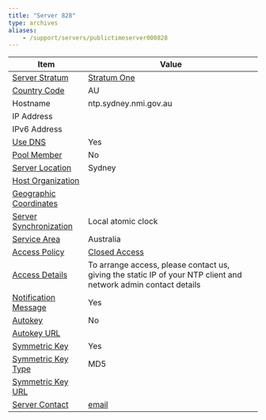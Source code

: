 ```yaml
---
title: "Server 828"
type: archives
aliases:
    - /support/servers/publictimeserver000828
---
```


| Item | Value |
| ----- | ----- |
| [Server Stratum](/support/servers/serverstratum) | [Stratum One](/support/servers/stratumonetimeservers) |
| [Country Code](/support/servers/countrycode) | AU |
| Hostname | ntp.sydney.nmi.gov.au |
| IP Address | |
| IPv6 Address | |
| [Use DNS](/support/servers/usedns) | Yes |
| [Pool Member](/support/servers/poolmember) | No |
| [Server Location](/support/servers/serverlocation) | Sydney |
| [Host Organization](/support/servers/hostorganization) | |
| [ Geographic Coordinates](/support/servers/geographiccoordinates) | |
| [Server Synchronization](/support/servers/serversynchronization) | Local atomic clock |
| [Service Area](/support/servers/servicearea) | Australia |
| [Access Policy](/support/servers/accesspolicy) | [Closed Access](/support/servers/closedaccess) |
| [Access Details](/support/servers/accessdetails) | To arrange access, please contact us, giving the static IP of your NTP client and network admin contact details |
| [Notification Message](/support/servers/notificationmessage) | Yes |
| [Autokey](/support/servers/autokey) | No |
| [Autokey URL](/support/servers/autokeyurl) | |
| [Symmetric Key](/support/servers/symmetrickey) | Yes |
| [Symmetric Key Type](/support/servers/symmetrickeytype) | MD5 |
| [Symmetric Key URL](/support/servers/symmetrickeyurl) | |
| [Server Contact](/support/servers/servercontact) | [email](mailto:time@measurement.gov.au) |
